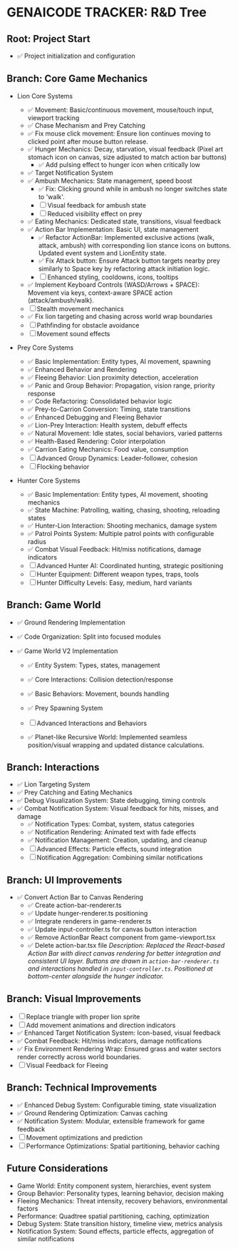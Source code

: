 # GENAICODE TRACKER: R&D Tree

## Root: Project Start

- ✅ Project initialization and configuration

## Branch: Core Game Mechanics

- Lion Core Systems

  - ✅ Movement: Basic/continuous movement, mouse/touch input, viewport tracking
  - ✅ Chase Mechanism and Prey Catching
  - ✅ Fix mouse click movement: Ensure lion continues moving to clicked point after mouse button release.
  - ✅ Hunger Mechanics: Decay, starvation, visual feedback (Pixel art stomach icon on canvas, size adjusted to match action bar buttons)
    - ✅ Add pulsing effect to hunger icon when critically low
  - ✅ Target Notification System
  - ✅ Ambush Mechanics: State management, speed boost
    - ✅ Fix: Clicking ground while in ambush no longer switches state to 'walk'.
    - ☐ Visual feedback for ambush state
    - ☐ Reduced visibility effect on prey
  - ✅ Eating Mechanics: Dedicated state, transitions, visual feedback
  - ✅ Action Bar Implementation: Basic UI, state management
    - ✅ Refactor ActionBar: Implemented exclusive actions (walk, attack, ambush) with corresponding lion stance icons on buttons. Updated event system and LionEntity state.
    - ✅ Fix Attack button: Ensure Attack button targets nearby prey similarly to Space key by refactoring attack initiation logic.
    - ☐ Enhanced styling, cooldowns, icons, tooltips
  - ✅ Implement Keyboard Controls (WASD/Arrows + SPACE): Movement via keys, context-aware SPACE action (attack/ambush/walk).
  - ☐ Stealth movement mechanics
  - ✅ Fix lion targeting and chasing across world wrap boundaries
  - ☐ Pathfinding for obstacle avoidance
  - ☐ Movement sound effects

- Prey Core Systems

  - ✅ Basic Implementation: Entity types, AI movement, spawning
  - ✅ Enhanced Behavior and Rendering
  - ✅ Fleeing Behavior: Lion proximity detection, acceleration
  - ✅ Panic and Group Behavior: Propagation, vision range, priority response
  - ✅ Code Refactoring: Consolidated behavior logic
  - ✅ Prey-to-Carrion Conversion: Timing, state transitions
  - ✅ Enhanced Debugging and Fleeing Behavior
  - ✅ Lion-Prey Interaction: Health system, debuff effects
  - ✅ Natural Movement: Idle states, social behaviors, varied patterns
  - ✅ Health-Based Rendering: Color interpolation
  - ✅ Carrion Eating Mechanics: Food value, consumption
  - ☐ Advanced Group Dynamics: Leader-follower, cohesion
  - ☐ Flocking behavior

- Hunter Core Systems
  - ✅ Basic Implementation: Entity types, AI movement, shooting mechanics
  - ✅ State Machine: Patrolling, waiting, chasing, shooting, reloading states
  - ✅ Hunter-Lion Interaction: Shooting mechanics, damage system
  - ✅ Patrol Points System: Multiple patrol points with configurable radius
  - ✅ Combat Visual Feedback: Hit/miss notifications, damage indicators
  - ☐ Advanced Hunter AI: Coordinated hunting, strategic positioning
  - ☐ Hunter Equipment: Different weapon types, traps, tools
  - ☐ Hunter Difficulty Levels: Easy, medium, hard variants

## Branch: Game World

- ✅ Ground Rendering Implementation
- ✅ Code Organization: Split into focused modules
- ✅ Game World V2 Implementation

  - ✅ Entity System: Types, states, management
  - ✅ Core Interactions: Collision detection/response
  - ✅ Basic Behaviors: Movement, bounds handling
  - ✅ Prey Spawning System
  - ☐ Advanced Interactions and Behaviors

  - ✅ Planet-like Recursive World: Implemented seamless position/visual wrapping and updated distance calculations.

## Branch: Interactions

- ✅ Lion Targeting System
- ✅ Prey Catching and Eating Mechanics
- ✅ Debug Visualization System: State debugging, timing controls
- ✅ Combat Notification System: Visual feedback for hits, misses, and damage
  - ✅ Notification Types: Combat, system, status categories
  - ✅ Notification Rendering: Animated text with fade effects
  - ✅ Notification Management: Creation, updating, and cleanup
  - ☐ Advanced Effects: Particle effects, sound integration
  - ☐ Notification Aggregation: Combining similar notifications

## Branch: UI Improvements

- ✅ Convert Action Bar to Canvas Rendering
  - ✅ Create action-bar-renderer.ts
  - ✅ Update hunger-renderer.ts positioning
  - ✅ Integrate renderers in game-renderer.ts
  - ✅ Update input-controller.ts for canvas button interaction
  - ✅ Remove ActionBar React component from game-viewport.tsx
  - ✅ Delete action-bar.tsx file
  *Description: Replaced the React-based Action Bar with direct canvas rendering for better integration and consistent UI layer. Buttons are drawn in `action-bar-renderer.ts` and interactions handled in `input-controller.ts`. Positioned at bottom-center alongside the hunger indicator.*

## Branch: Visual Improvements

- ☐ Replace triangle with proper lion sprite
- ☐ Add movement animations and direction indicators
- ✅ Enhanced Target Notification System: Icon-based, visual feedback
- ✅ Combat Feedback: Hit/miss indicators, damage notifications
- ✅ Fix Environment Rendering Wrap: Ensured grass and water sectors render correctly across world boundaries.
- ☐ Visual Feedback for Fleeing

## Branch: Technical Improvements

- ✅ Enhanced Debug System: Configurable timing, state visualization
- ✅ Ground Rendering Optimization: Canvas caching
- ✅ Notification System: Modular, extensible framework for game feedback
- ☐ Movement optimizations and prediction
- ☐ Performance Optimizations: Spatial partitioning, behavior caching

## Future Considerations

- Game World: Entity component system, hierarchies, event system
- Group Behavior: Personality types, learning behavior, decision making
- Fleeing Mechanics: Threat intensity, recovery behaviors, environmental factors
- Performance: Quadtree spatial partitioning, caching, optimization
- Debug System: State transition history, timeline view, metrics analysis
- Notification System: Sound effects, particle effects, aggregation of similar notifications

